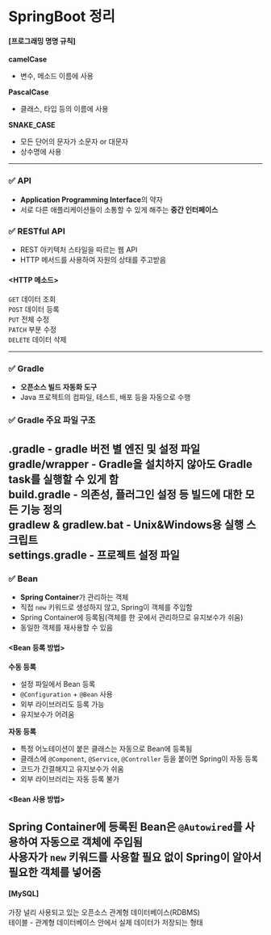 # SpringBoot 정리

#### [프로그래밍 명명 규칙]  
**camelCase**
- 변수, 메소드 이름에 사용  

**PascalCase**
- 클래스, 타입 등의 이름에 사용  

**SNAKE_CASE**
- 모든 단어의 문자가 소문자 or 대문자
- 상수명에 사용
---
### ✅ API
- **Application Programming Interface**의 약자
- 서로 다른 애플리케이션들이 소통할 수 있게 해주는 **중간 인터페이스**

### ✅ RESTful API
- REST 아키텍처 스타일을 따르는 웹 API
- HTTP 메서드를 사용하여 자원의 상태를 주고받음

#### <HTTP 메소드>  
`GET` 데이터 조회   
`POST` 데이터 등록        
`PUT` 전체 수정        
`PATCH` 부분 수정       
`DELETE` 데이터 삭제   

---
### ✅ Gradle
- **오픈소스 빌드 자동화 도구**
- Java 프로젝트의 컴파일, 테스트, 배포 등을 자동으로 수행

### ✅ Gradle 주요 파일 구조
.gradle - gradle 버전 별 엔진 및 설정 파일  
gradle/wrapper - Gradle을 설치하지 않아도 Gradle task를 실행할 수 있게 함  
build.gradle - 의존성, 플러그인 설정 등 빌드에 대한 모든 기능 정의  
gradlew & gradlew.bat - Unix&Windows용 실행 스크립트  
settings.gradle - 프로젝트 설정 파일
---
### ✅ Bean
- **Spring Container**가 관리하는 객체
- 직접 `new` 키워드로 생성하지 않고, Spring이 객체를 주입함
- Spring Container에 등록됨(객체를 한 곳에서 관리하므로 유지보수가 쉬움)
- 동일한 객체를 재사용할 수 있음

#### <Bean 등록 방법>  
**수동 등록**
- 설정 파일에서 Bean 등록
- `@Configuration` + `@Bean` 사용
- 외부 라이브러리도 등록 가능
- 유지보수가 어려움

**자동 등록**
- 특정 어노테이션이 붙은 클래스는 자동으로 Bean에 등록됨
- 클래스에 `@Component`, `@Service`, `@Controller` 등을 붙이면 Spring이 자동 등록
- 코드가 간결해지고 유지보수가 쉬움
- 외부 라이브러리는 자동 등록 불가

#### <Bean 사용 방법>
Spring Container에 등록된 Bean은 `@Autowired`를 사용하여 자동으로 객체에 주입됨  
사용자가 `new` 키워드를 사용할 필요 없이 Spring이 알아서 필요한 객체를 넣어줌
---
#### [MySQL]  
가장 널리 사용되고 있는 오픈소스 관계형 데이터베이스(RDBMS)  
테이블 - 관계형 데이터베이스 안에서 실제 데이터가 저장되는 형태
